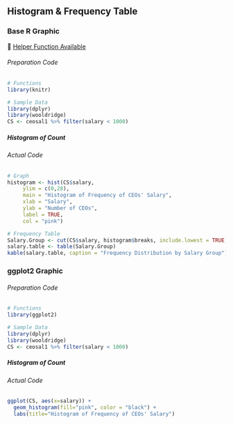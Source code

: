 ## Histogram & Frequency Table
### Base R Graphic
:white_heart: [Helper Function Available](../../[SC]-Descriptive-Analytics/[SC]-Data-Visualisation/[HF]-Histogram-&-Frequency-Table.md)
###### Preparation Code
```r
# Functions
library(knitr)

# Sample Data
library(dplyr)
library(wooldridge)
CS <- ceosal1 %>% filter(salary < 1000)
```
##### Histogram of Count
###### Actual Code
```r
# Graph
histogram <- hist(CS$salary,
     ylim = c(0,28),
     main = "Histogram of Frequency of CEOs' Salary",
     xlab = "Salary",
     ylab = "Number of CEOs",
     label = TRUE,
     col = "pink")

# Frequency Table
Salary.Group <- cut(CS$salary, histogram$breaks, include.lowest = TRUE, right = TRUE)
salary.table <- table(Salary.Group)
kable(salary.table, caption = "Frequency Distribution by Salary Group")
```
### ggplot2 Graphic
###### Preparation Code
```r
# Functions
library(ggplot2)

# Sample Data
library(dplyr)
library(wooldridge)
CS <- ceosal1 %>% filter(salary < 1000)
```
##### Histogram of Count
###### Actual Code
```r
ggplot(CS, aes(x=salary)) +
  geom_histogram(fill="pink", color = "black") +
  labs(title="Histogram of Frequency of CEOs' Salary")
```
